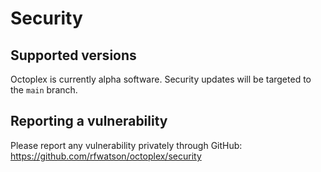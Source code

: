 # Security

## Supported versions

Octoplex is currently alpha software. Security updates will be targeted to the
`main` branch.

## Reporting a vulnerability

Please report any vulnerability privately through GitHub:
https://github.com/rfwatson/octoplex/security

